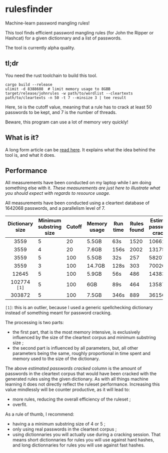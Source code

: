# rulesfinder

Machine-learn password mangling rules!

This tool finds efficient password mangling rules (for John the Ripper or Hashcat) for a given dictionnary and a list of passwords.

The tool is currently alpha quality.

## tl;dr

You need the rust toolchain to build this tool.

```
cargo build --release
ulimit -d 8388608  # limit memory usage to 8GBB
target/release/johnrules -w path/to/wordlist --cleartexts path/to/cleartexts -n 50 -t 7 --minsize 3 | tee result
```

Here, `50` is the cutoff value, meaning that a rule has to crack at least 50 passwords to be kept, and 7 is the number of threads.

Beware, this program can use a lot of memory very quickly!

## What is it?

A long form article can be [read here](https://www.synacktiv.com/posts/tool/rulesfinder-automatically-create-good-password-cracking-rulesets.html). It explains what the idea behind the tool is, and what it does.

## Performance

All measurements have been conducted on my laptop while I am doing something else with it.
*These measurements are just here to illustrate what you should expect with regards to resource usage.*

All measurements have been conducted using a cleartext database of 1642068 passwords, and a parallelism level of 7.

| Dictionary size | Minimum substring size | Cutoff | Memory usage | Run time | Rules found | Estimated passwords cracked |
|:---------------:|------------------------|--------|--------------|----------|-------------|-----------------------------|
| 3559            | 5                      | 20     | 5.5GB        | 63s      | 1520        | 106610                      |
| 3559            | 4                      | 20     | 7.6GB        | 156s     | 2002        | 131752                      |
| 3559            | 5                      | 100    | 5.5GB        | 32s      | 257         | 58207                       |
| 3559            | 3                      | 100    | 14.7GB       | 128s     | 303         | 70026                       |
| 12645           | 5                      | 100    | 5.9GB        | 56s      | 486         | 143838                      |
| 102774 `[1]` | 5                      | 100    | 6GB          | 89s      | 464         | 135873                      |
| 303872          | 5                      | 100    | 7.5GB        | 346s     | 889         | 361561                      |

`[1]`: this is an outlier, because I used a generic spellchecking dictionary instead of something meant for password cracking.

The processing is two parts:

 * the first part, that is the most memory intensive, is exclusively influenced by the size of the cleartext corpus and minimum substring size ;
 * the second part is influenced by all parameters, but, all other parameters being the same, roughly proportional in time spent and memory used to the size of the dictionary.

The above *estimated passwords cracked* column is the amount of passwords in the cleartext corpus that would have been cracked with the generated rules using the given dictionary.
As with all things machine learning it does not directly reflect the ruleset performance.
Increasing this value mindlessly will be counter productive, as it will lead to:

 * more rules, reducing the overall efficiency of the ruleset ;
 * overfit.

As a rule of thumb, I recommend:

 * having a a minimum substring size of 4 or 5 ;
 * only using real passwords in the cleartext corpus ;
 * using dictionnaries you will actually use during a cracking session. That means short dictionnaries for rules you will use against hard hashes, and long dictionnaries for rules you will use against fast hashes.

